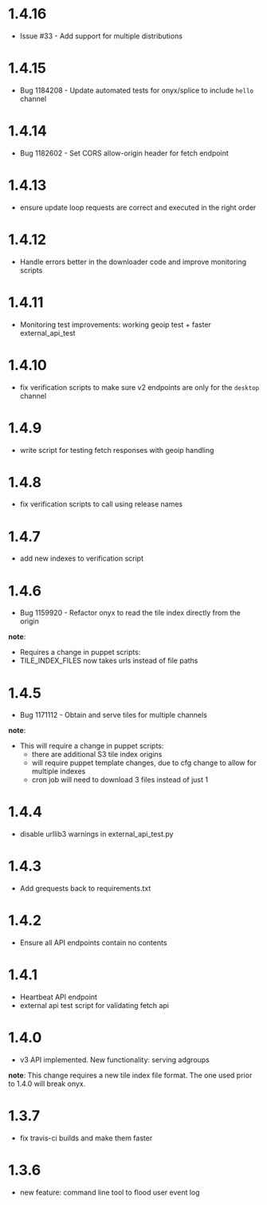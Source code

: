 1.4.16
======

* Issue #33 - Add support for multiple distributions

1.4.15
======

* Bug 1184208 - Update automated tests for onyx/splice to include `hello` channel

1.4.14
======

* Bug 1182602 - Set CORS allow-origin header for fetch endpoint

1.4.13
======

* ensure update loop requests are correct and executed in the right order

1.4.12
======

* Handle errors better in the downloader code and improve monitoring scripts

1.4.11
======

* Monitoring test improvements: working geoip test + faster external_api_test

1.4.10
======

* fix verification scripts to make sure v2 endpoints are only for the `desktop` channel

1.4.9
=====

* write script for testing fetch responses with geoip handling

1.4.8
=====

* fix verification scripts to call using release names

1.4.7
=====

* add new indexes to verification script

1.4.6
=====

* Bug 1159920 - Refactor onyx to read the tile index directly from the origin

__note__:
* Requires a change in puppet scripts:
 * TILE_INDEX_FILES now takes urls instead of file paths

1.4.5
=====

* Bug 1171112 - Obtain and serve tiles for multiple channels 

__note__:
* This will require a change in puppet scripts:
  * there are additional S3 tile index origins
  * will require puppet template changes, due to cfg change to allow for multiple indexes
  * cron job will need to download 3 files instead of just 1

1.4.4
=====

* disable urllib3 warnings in external_api_test.py

1.4.3
=====

* Add grequests back to requirements.txt

1.4.2
=====

* Ensure all API endpoints contain no contents

1.4.1
=====

* Heartbeat API endpoint
* external api test script for validating fetch api

1.4.0
=====

* v3 API implemented. New functionality: serving adgroups

__note__:
This change requires a new tile index file format. The one used prior to 1.4.0 will break onyx.

1.3.7
=====

* fix travis-ci builds and make them faster

1.3.6
=====

* new feature: command line tool to flood user event log

